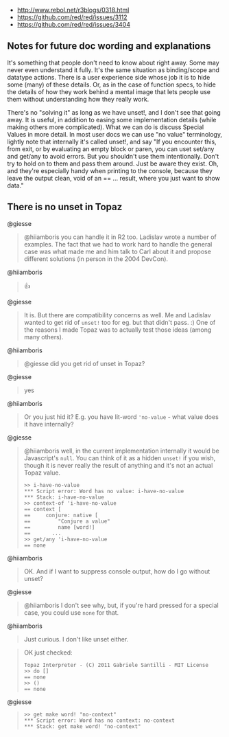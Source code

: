 - http://www.rebol.net/r3blogs/0318.html
- https://github.com/red/red/issues/3112
- https://github.com/red/red/issues/3404

## Notes for future doc wording and explanations

It's something that people don't need to know about right away. Some may never even understand it fully. It's the same situation as binding/scope and datatype actions. There is a user experience side whose job it is to hide some (many) of these details. Or, as in the case of function specs, to hide the details of how they work behind a mental image that lets people use them without understanding how they really work.

There's no "solving it" as long as we have unset!, and I don't see that going away. It is useful, in addition to easing some implementation details (while making others more complicated). What we can do is discuss Special Values in more detail. In most user docs we can use "no value" terminology, lightly note that internally it's called unset!, and say "If you encounter this, from exit, or by evaluating an empty block or paren, you can uset set/any and get/any to avoid errors. But you shouldn't use them intentionally. Don't try to hold on to them and pass them around. Just be aware they exist. Oh, and they're especially handy when printing to the console, because they leave the output clean, void of an == ... result, where you just want to show data."

## There is no unset in Topaz

@giesse
> @hiiamboris you can handle it in R2 too. Ladislav wrote a number of examples. The fact that we had to work hard to handle the general case was what made me and him talk to Carl about it and propose different solutions (in person in the 2004 DevCon).

@hiiamboris
> :+1:

@giesse
> It is. But there are compatibility concerns as well. Me and Ladislav wanted to get rid of `unset!` too for eg. but that didn't pass. :) One of the reasons I made Topaz was to actually test those ideas (among many others).


@hiiamboris
> @giesse did you get rid of unset in Topaz?

@giesse
> yes


@hiiamboris
> Or you just hid it? E.g. you have lit-word `'no-value` - what value does it have internally?

@giesse
> @hiiamboris well, in the current implementation internally it would be Javascript's `null`. You can think of it as a hidden `unset!` if you wish, though it is never really the result of anything and it's not an actual Topaz value.
> 
> ```
> >> i-have-no-value
> *** Script error: Word has no value: i-have-no-value
> *** Stack: i-have-no-value
> >> context-of 'i-have-no-value
> == context [
> ==     conjure: native [
> ==         "Conjure a value"
> ==         name [word!]
> ==       ...
> >> get/any 'i-have-no-value
> == none
> ```


@hiiamboris
> OK. And if I want to suppress console output, how do I go without unset?


@giesse
> @hiiamboris I don't see why, but, if you're hard pressed for a special case, you could use `none` for that.


@hiiamboris
> Just curious. I don't like unset either.

> OK just checked:
> ```
> Topaz Interpreter - (C) 2011 Gabriele Santilli - MIT License
> >> do []
> == none
> >> ()
> == none
> ```


@giesse
> ```
> >> get make word! "no-context"
> *** Script error: Word has no context: no-context
> *** Stack: get make word! "no-context"
> ```


